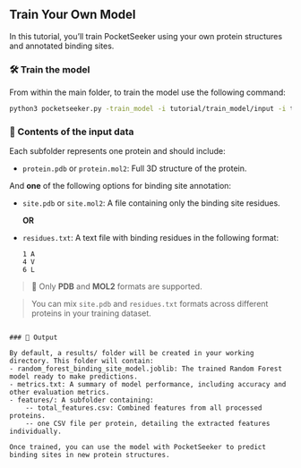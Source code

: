 ## Train Your Own Model

In this tutorial, you’ll train PocketSeeker using your own protein structures and annotated binding sites.

### 🛠️ Train the model

From within the main folder, to train the model use the following command:

```bash
python3 pocketseeker.py -train_model -i tutorial/train_model/input -i tutorial/train_model/results
```

### 📁 Contents of the input data

Each subfolder represents one protein and should include:

- `protein.pdb` or `protein.mol2`: Full 3D structure of the protein.

And **one** of the following options for binding site annotation:

- `site.pdb` or `site.mol2`: A file containing only the binding site residues.
  
  **OR**

- `residues.txt`: A text file with binding residues in the following format:

  ```
  1	A
  4	V
  6	L
  ```

> 📌 Only **PDB** and **MOL2** formats are supported.

> You can mix `site.pdb` and `residues.txt` formats across different proteins in your training dataset.

```

### 📂 Output

By default, a results/ folder will be created in your working directory. This folder will contain:
- random_forest_binding_site_model.joblib: The trained Random Forest model ready to make predictions.
- metrics.txt: A summary of model performance, including accuracy and other evaluation metrics.
- features/: A subfolder containing:
    -- total_features.csv: Combined features from all processed proteins.
    -- one CSV file per protein, detailing the extracted features individually.

Once trained, you can use the model with PocketSeeker to predict binding sites in new protein structures.
